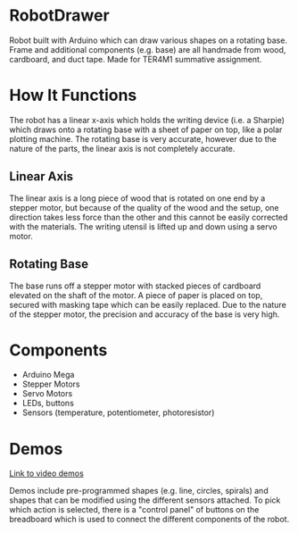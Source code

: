 # RobotDrawer
Robot built with Arduino which can draw various shapes on a rotating base. Frame and additional components (e.g. base) are all handmade from wood, cardboard, and duct tape. Made for TER4M1 summative assignment.

# How It Functions
The robot has a linear x-axis which holds the writing device (i.e. a Sharpie) which draws onto a rotating base with a sheet of paper on top, like a polar plotting machine. The rotating base is very accurate, however due to the nature of the parts, the linear axis is not completely accurate.

## Linear Axis
The linear axis is a long piece of wood that is rotated on one end by a stepper motor, but because of the quality of the wood and the setup, one direction takes less force than the other and this cannot be easily corrected with the materials. The writing utensil is lifted up and down using a servo motor.

## Rotating Base
The base runs off a stepper motor with stacked pieces of cardboard elevated on the shaft of the motor. A piece of paper is placed on top, secured with masking tape which can be easily replaced. Due to the nature of the stepper motor, the precision and accuracy of the base is very high.

# Components
* Arduino Mega
* Stepper Motors
* Servo Motors
* LEDs, buttons
* Sensors (temperature, potentiometer, photoresistor)

# Demos
[Link to video demos](https://drive.google.com/drive/folders/10LKjf0HPIh4MJo_LpWxrhHgVhxMwzTxT)

Demos include pre-programmed shapes (e.g. line, circles, spirals) and shapes that can be modified using the different sensors attached. To pick which action is selected, there is a "control panel" of buttons on the breadboard which is used to connect the different components of the robot.
